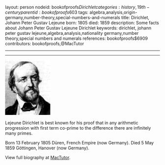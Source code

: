 layout: person
nodeid: bookofproofs$Dirichlet
categories: history,19th-century
parentid: bookofproofs$603
tags: algebra,analysis,origin-germany,number-theory,special-numbers-and-numerals
title: Dirichlet, Johann Peter Gustav Lejeune
born: 1805
died: 1859
description: Some facts about Johann Peter Gustav Lejeune Dirichlet
keywords: dirichlet, johann peter gustav lejeune,algebra,analysis,nationality germany,number theory,special numbers and numerals
references: bookofproofs$6909
contributors: bookofproofs,@MacTutor

---


---

![Dirichlet.jpg](https://github.com/bookofproofs/bookofproofs.github.io/blob/main/_sources/_assets/images/portraits/Dirichlet.jpg?raw=true)

Lejeune Dirichlet is best known for his proof that in any arithmetic progression with first term co-prime to the difference there are infinitely many primes.

Born 13 February 1805 Düren, French Empire (now Germany). Died 5 May 1859 Göttingen, Hanover (now Germany).


View full biography at [MacTutor](https://mathshistory.st-andrews.ac.uk/Biographies/Dirichlet/).